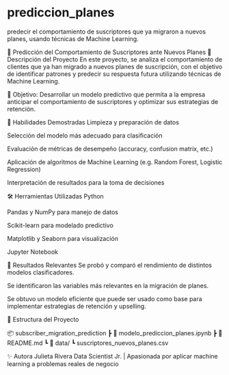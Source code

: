 # prediccion_planes
predecir el comportamiento de suscriptores que ya migraron a nuevos planes, usando técnicas de Machine Learning.

📡 Predicción del Comportamiento de Suscriptores ante Nuevos Planes
📌 Descripción del Proyecto
En este proyecto, se analiza el comportamiento de clientes que ya han migrado a nuevos planes de suscripción, con el objetivo de identificar patrones y predecir su respuesta futura utilizando técnicas de Machine Learning.

🎯 Objetivo: Desarrollar un modelo predictivo que permita a la empresa anticipar el comportamiento de suscriptores y optimizar sus estrategias de retención.

🧠 Habilidades Demostradas
Limpieza y preparación de datos

Selección del modelo más adecuado para clasificación

Evaluación de métricas de desempeño (accuracy, confusion matrix, etc.)

Aplicación de algoritmos de Machine Learning (e.g. Random Forest, Logistic Regression)

Interpretación de resultados para la toma de decisiones

🛠 Herramientas Utilizadas
Python

Pandas y NumPy para manejo de datos

Scikit-learn para modelado predictivo

Matplotlib y Seaborn para visualización

Jupyter Notebook

🚀 Resultados Relevantes
Se probó y comparó el rendimiento de distintos modelos clasificadores.

Se identificaron las variables más relevantes en la migración de planes.

Se obtuvo un modelo eficiente que puede ser usado como base para implementar estrategias de retención y upselling.

📂 Estructura del Proyecto

📦 subscriber_migration_prediction
 ┣ 📄 modelo_prediccion_planes.ipynb
 ┣ 📄 README.md
 ┗ 📂 data/
     ┗ suscriptores_nuevos_planes.csv


✨ Autora
Julieta Rivera
Data Scientist Jr. | Apasionada por aplicar machine learning a problemas reales de negocio
